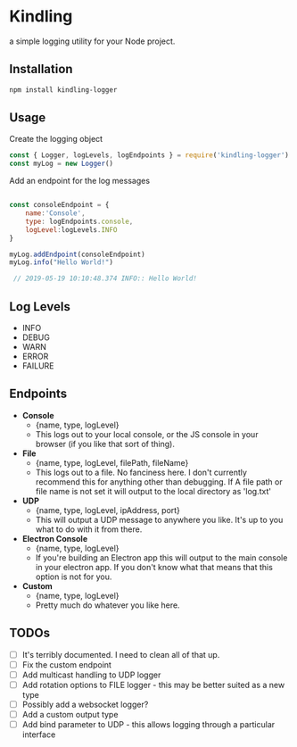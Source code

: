 # Kindling
a simple logging utility for your Node project.

## Installation
```bash
npm install kindling-logger
```

## Usage

Create the logging object
```javascript
const { Logger, logLevels, logEndpoints } = require('kindling-logger')
const myLog = new Logger()
```

Add an endpoint for the log messages 


```javascript

const consoleEndpoint = {
    name:'Console',
    type: logEndpoints.console,
    logLevel:logLevels.INFO
}

myLog.addEndpoint(consoleEndpoint)
myLog.info("Hello World!")

 // 2019-05-19 10:10:48.374 INFO:: Hello World!

```

## Log Levels
  * INFO
  * DEBUG
  * WARN
  * ERROR
  * FAILURE

## Endpoints
* **Console**
  * {name, type, logLevel}
  * This logs out to your local console, or the JS console in your browser (if you like that sort of thing).
* **File**
  * {name, type, logLevel, filePath, fileName}
  * This logs out to a file. No fanciness here. I don't currently recommend this for anything other than debugging. If A file path or file name is not set it will output to the local directory as 'log.txt'
* **UDP**
  * {name, type, logLevel, ipAddress, port}
  * This will output a UDP message to anywhere you like. It's up to you what to do with it from there.
* **Electron Console**
  * {name, type, logLevel}
  * If you're building an Electron app this will output to the main console in your electron app. If you don't know what that means that this option is not for you.
* **Custom**
  * {name, type, logLevel}
  * Pretty much do whatever you like here.

## TODOs
* [ ] It's terribly documented. I need to clean all of that up.
* [ ] Fix the custom endpoint
* [ ] Add multicast handling to UDP logger
* [ ] Add rotation options to FILE logger - this may be better suited as a new type
* [ ] Possibly add a websocket logger?
* [ ] Add a custom output type
* [ ] Add bind parameter to UDP - this allows logging through a particular interface